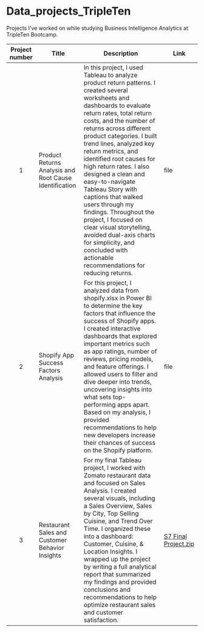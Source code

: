 # Data_projects_TripleTen
Projects I've worked on while studying Business Intelligence Analytics at TripleTen Bootcamp.

| Project number | Title | Description | Link |
| :-----------: | ----------- |----------- | ----------- |
| 1 | Product Returns Analysis and Root Cause Identification | In this project, I used Tableau to analyze product return patterns. I created several worksheets and dashboards to evaluate return rates, total return costs, and the number of returns across different product categories. I built trend lines, analyzed key return metrics, and identified root causes for high return rates. I also designed a clean and easy-to-navigate Tableau Story with captions that walked users through my findings. Throughout the project, I focused on clear visual storytelling, avoided dual-axis charts for simplicity, and concluded with actionable recommendations for reducing returns. | file |
| 2 | Shopify App Success Factors Analysis | For this project, I analyzed data from shopify.xlsx in Power BI to determine the key factors that influence the success of Shopify apps. I created interactive dashboards that explored important metrics such as app ratings, number of reviews, pricing models, and feature offerings. I allowed users to filter and dive deeper into trends, uncovering insights into what sets top-performing apps apart. Based on my analysis, I provided recommendations to help new developers increase their chances of success on the Shopify platform. | file |
| 3 | Restaurant Sales and Customer Behavior Insights | For my final Tableau project, I worked with Zomato restaurant data and focused on Sales Analysis. I created several visuals, including a Sales Overview, Sales by City, Top Selling Cuisine, and Trend Over Time. I organized these into a dashboard: Customer, Cuisine, & Location Insights. I wrapped up the project by writing a full analytical report that summarized my findings and provided conclusions and recommendations to help optimize restaurant sales and customer satisfaction. | [S7 Final Project.zip](https://github.com/user-attachments/files/20232287/S7.Final.Project.zip) |
